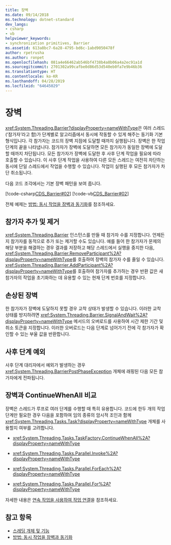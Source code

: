 ```yaml
---
title: 장벽
ms.date: 09/14/2018
ms.technology: dotnet-standard
dev_langs:
- csharp
- vb
helpviewer_keywords:
- synchronization primitives, Barrier
ms.assetid: 613a8bc7-6a28-4795-bd6c-1abd9050478f
author: rpetrusha
ms.author: ronpet
ms.openlocfilehash: 081a4e66462ab546bf4738b4a8b06a4a2ec91a1d
ms.sourcegitcommit: 2701302a99cafbe0d86d53d540eb0fa7e9b46b36
ms.translationtype: HT
ms.contentlocale: ko-KR
ms.lasthandoff: 04/28/2019
ms.locfileid: "64645029"
---
```

# <a name="barrier"></a>장벽

<xref:System.Threading.Barrier?displayProperty=nameWithType>은 여러 스레드(‘참가자’라고 함)가 단계별로 알고리즘에서 동시에 작동할 수 있게 해주는 동기화 기본 형식입니다. 각 참가자는 코드의 장벽 지점에 도달할 때까지 실행됩니다. 장벽은 한 작업 단계의 끝을 나타냅니다. 참가자가 장벽에 도달하면 모든 참가자가 동일한 장벽에 도달할 때까지 차단됩니다. 모든 참가자가 장벽에 도달한 후 사후 단계 작업을 필요에 따라 호출할 수 있습니다. 이 사후 단계 작업을 사용하여 다른 모든 스레드는 여전히 차단하는 동시에 단일 스레드에서 작업을 수행할 수 있습니다. 작업이 실행된 후 모든 참가자가 차단 취소됩니다.  
  
 다음 코드 조각에서는 기본 장벽 패턴을 보여 줍니다.  
  
 [!code-csharp[CDS_Barrier#02](../../../samples/snippets/csharp/VS_Snippets_Misc/cds_barrier/cs/barrier.cs#02)]
 [!code-vb[CDS_Barrier#02](../../../samples/snippets/visualbasic/VS_Snippets_Misc/cds_barrier/vb/barrier_vb.vb#02)]  
  
 전체 예제는 [방법: 동시 작업을 장벽과 동기화](how-to-synchronize-concurrent-operations-with-a-barrier.md)를 참조하세요.  
  
## <a name="adding-and-removing-participants"></a>참가자 추가 및 제거

 <xref:System.Threading.Barrier> 인스턴스를 만들 때 참가자 수를 지정합니다. 언제든지 참가자를 동적으로 추가 또는 제거할 수도 있습니다. 예를 들어 한 참가자가 문제의 해당 부분을 해결하는 경우 결과를 저장하고 해당 스레드에서 실행을 중지한 다음, <xref:System.Threading.Barrier.RemoveParticipant%2A?displayProperty=nameWithType>를 호출하여 장벽의 참가자 수를 줄일 수 있습니다. <xref:System.Threading.Barrier.AddParticipant%2A?displayProperty=nameWithType>를 호출하여 참가자를 추가하는 경우 반환 값은 새 참가자의 작업을 초기화하는 데 유용할 수 있는 현재 단계 번호를 지정합니다.  
  
## <a name="broken-barriers"></a>손상된 장벽

 한 참가자가 장벽에 도달하지 못할 경우 교착 상태가 발생할 수 있습니다. 이러한 교착 상태를 방지하려면 <xref:System.Threading.Barrier.SignalAndWait%2A?displayProperty=nameWithType> 메서드의 오버로드를 사용하여 시간 제한 기간 및 취소 토큰을 지정합니다. 이러한 오버로드는 다음 단계로 넘어가기 전에 각 참가자가 확인할 수 있는 부울 값을 반환합니다.  
  
## <a name="post-phase-exceptions"></a>사후 단계 예외

 사후 단계 대리자에서 예외가 발생하는 경우 <xref:System.Threading.BarrierPostPhaseException> 개체에 래핑된 다음 모든 참가자에게 전파됩니다.  
  
## <a name="barrier-versus-continuewhenall"></a>장벽과 ContinueWhenAll 비교

 장벽은 스레드가 루프로 여러 단계를 수행할 때 특히 유용합니다. 코드에 한두 개의 작업 단계만 필요한 경우 다음을 포함하여 임의 종류의 암시적 조인과 함께 <xref:System.Threading.Tasks.Task?displayProperty=nameWithType> 개체를 사용할지 여부를 고려합니다.  
  
- <xref:System.Threading.Tasks.TaskFactory.ContinueWhenAll%2A?displayProperty=nameWithType>  
  
- <xref:System.Threading.Tasks.Parallel.Invoke%2A?displayProperty=nameWithType>  
  
- <xref:System.Threading.Tasks.Parallel.ForEach%2A?displayProperty=nameWithType>  
  
- <xref:System.Threading.Tasks.Parallel.For%2A?displayProperty=nameWithType>  
  
 자세한 내용은 [연속 작업을 사용하여 작업 연결](../parallel-programming/chaining-tasks-by-using-continuation-tasks.md)을 참조하세요.  
  
## <a name="see-also"></a>참고 항목

- [스레딩 개체 및 기능](threading-objects-and-features.md)
- [방법: 동시 작업을 장벽과 동기화](how-to-synchronize-concurrent-operations-with-a-barrier.md)
